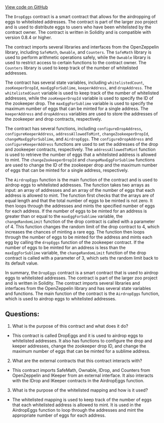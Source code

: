 [View code on GitHub](zoo-labs/zoo/blob/master/contracts/src/EGGDrop.sol)

The `DropEggs` contract is a smart contract that allows for the airdropping of eggs to whitelisted addresses. The contract is part of the larger zoo project and is used to distribute eggs to users who have been whitelisted by the contract owner. The contract is written in Solidity and is compatible with version 0.8.4 or higher.

The contract imports several libraries and interfaces from the OpenZeppelin library, including `SafeMath`, `Ownable`, and `Counters`. The `SafeMath` library is used to perform arithmetic operations safely, while the `Ownable` library is used to restrict access to certain functions to the contract owner. The `Counters` library is used to keep track of the number of whitelisted addresses.

The contract has several state variables, including `whitelistedCount`, `zooKeeperDropId`, `maxEggForSublime`, `keeperAddress`, and `dropAddress`. The `whitelistedCount` variable is used to keep track of the number of whitelisted addresses, while the `zooKeeperDropId` variable is used to specify the ID of the zookeeper drop. The `maxEggForSublime` variable is used to specify the maximum number of eggs that can be minted for a single address. The `keeperAddress` and `dropAddress` variables are used to store the addresses of the zookeeper and drop contracts, respectively.

The contract has several functions, including `configureDropAddress`, `configureKeeperAddress`, `addressAllowedToMint`, `changeZookeeperDropId`, `changeMaxEggForSublime`, and `AirdropEggs`. The `configureDropAddress` and `configureKeeperAddress` functions are used to set the addresses of the drop and zookeeper contracts, respectively. The `addressAllowedToMint` function is used to retrieve the number of eggs that a whitelisted address is allowed to mint. The `changeZookeeperDropId` and `changeMaxEggForSublime` functions are used to change the ID of the zookeeper drop and the maximum number of eggs that can be minted for a single address, respectively.

The `AirdropEggs` function is the main function of the contract and is used to airdrop eggs to whitelisted addresses. The function takes two arrays as input: an array of addresses and an array of the number of eggs that each address is allowed to mint. The function first checks that the arrays are of equal length and that the total number of eggs to be minted is not zero. It then loops through the addresses and mints the specified number of eggs for each address. If the number of eggs to be minted for an address is greater than or equal to the `maxEggForSublime` variable, the `changeRandomLimit` function of the drop contract is called with a parameter of 4. This function changes the random limit of the drop contract to 4, which increases the chances of minting a rare egg. The function then loops through the number of eggs to be minted for the address and mints each egg by calling the `dropEggs` function of the zookeeper contract. If the number of eggs to be minted for an address is less than the `maxEggForSublime` variable, the `changeRandomLimit` function of the drop contract is called with a parameter of 3, which sets the random limit back to its default value.

In summary, the `DropEggs` contract is a smart contract that is used to airdrop eggs to whitelisted addresses. The contract is part of the larger zoo project and is written in Solidity. The contract imports several libraries and interfaces from the OpenZeppelin library and has several state variables and functions. The main function of the contract is the `AirdropEggs` function, which is used to airdrop eggs to whitelisted addresses.
## Questions: 
 1. What is the purpose of this contract and what does it do?
- This contract is called DropEggs and it is used to airdrop eggs to whitelisted addresses. It also has functions to configure the drop and keeper addresses, change the zookeeper drop ID, and change the maximum number of eggs that can be minted for a sublime address.

2. What are the external contracts that this contract interacts with?
- This contract imports SafeMath, Ownable, IDrop, and Counters from OpenZeppelin and IKeeper from an external interface. It also interacts with the IDrop and IKeeper contracts in the AirdropEggs function.

3. What is the purpose of the whitelisted mapping and how is it used?
- The whitelisted mapping is used to keep track of the number of eggs that each whitelisted address is allowed to mint. It is used in the AirdropEggs function to loop through the addresses and mint the appropriate number of eggs for each address.